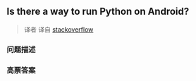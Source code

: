## Is there a way to run Python on Android?

> 译者 译自 [stackoverflow](http://stackoverflow.com/questions/101754/is-there-a-way-to-run-python-on-android) 

### 问题描述 

### 高票答案 

